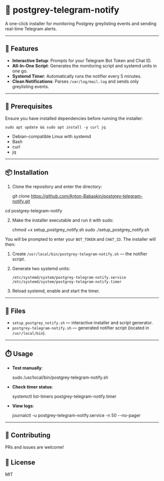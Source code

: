 # 🎉 postgrey-telegram-notify

A one-click installer for monitoring Postgrey greylisting events and sending real-time Telegram alerts.

---

## 🚀 Features

- **Interactive Setup**: Prompts for your Telegram Bot Token and Chat ID.
- **All-In-One Script**: Generates the monitoring script and systemd units in one go.
- **Systemd Timer**: Automatically runs the notifier every 5 minutes.
- **Clean Notifications**: Parses `/var/log/mail.log` and sends only greylisting events.

---

## 🧰 Prerequisites

Ensure you have installed dependencies before running the installer:

    sudo apt update && sudo apt install -y curl jq

- Debian-compatible Linux with systemd
- Bash
- curl
- jq

---

## 📦 Installation

1. Clone the repository and enter the directory:

    git clone https://github.com/Anton-Babaskin/postgrey-telegram-notify.git
    
cd postgrey-telegram-notify

2. Make the installer executable and run it with sudo:

    chmod +x setup_postgrey_notify.sh
    sudo ./setup_postgrey_notify.sh

You will be prompted to enter your `BOT_TOKEN` and `CHAT_ID`. The installer will then:

1. Create `/usr/local/bin/postgrey-telegram-notify.sh` — the notifier script.
2. Generate two systemd units:

       /etc/systemd/system/postgrey-telegram-notify.service
       /etc/systemd/system/postgrey-telegram-notify.timer

3. Reload systemd, enable and start the timer.

---

## 📂 Files

- `setup_postgrey_notify.sh` — interactive installer and script generator.
- `postgrey-telegram-notify.sh` — generated notifier script (located in `/usr/local/bin`).

---

## ⏱️ Usage

- **Test manually**:

    sudo /usr/local/bin/postgrey-telegram-notify.sh

- **Check timer status**:

    systemctl list-timers postgrey-telegram-notify.timer

- **View logs**:

    journalctl -u postgrey-telegram-notify.service -n 50 --no-pager

---

## 🤝 Contributing

PRs and issues are welcome!

## 📄 License

MIT
